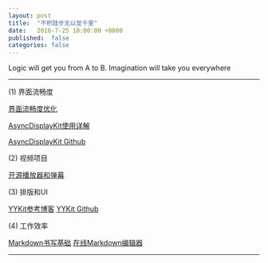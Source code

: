 ```yaml
---
layout: post
title:  "不积跬步无以至千里"
date:   2016-7-25 10:00:00 +0800
published:  false
categories: false
---
```



Logic will get you from A to B. Imagination will take you everywhere

---

(1) 界面流畅度

[界面流畅度优化](http://blog.ibireme.com/2015/11/12/smooth_user_interfaces_for_ios/)

[AsyncDisplayKit使用详解](http://www.jianshu.com/p/a6105e22d394)

[AsyncDisplayKit Github](https://github.com/facebook/AsyncDisplayKit)

(2) 视频项目

[开源播放器和弹幕](https://segmentfault.com/a/1190000002739762)

(3) 排版和UI

[YYKit参考博客](http://blog.ibireme.com/)
[YYKit Github](https://github.com/ibireme/YYKit)

(4) 工作效率

[Markdown书写基础](http://www.jianshu.com/p/1e402922ee32/)
[在线Markdown编辑器](http://mahua.jser.me/)

---
